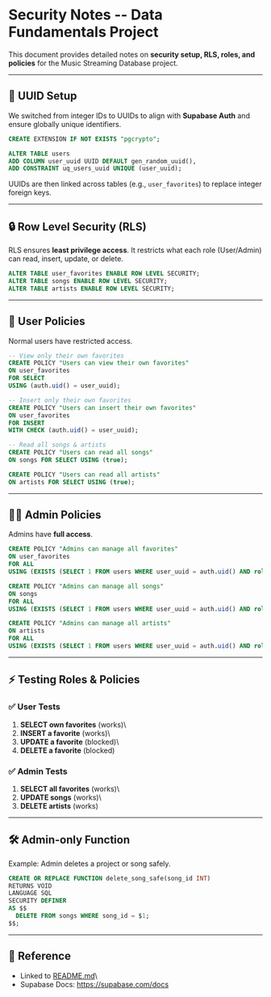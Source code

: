 # Security Notes -- Data Fundamentals Project

This document provides detailed notes on **security setup, RLS, roles,
and policies** for the Music Streaming Database project.

------------------------------------------------------------------------

## 🔑 UUID Setup

We switched from integer IDs to UUIDs to align with **Supabase Auth**
and ensure globally unique identifiers.

``` sql
CREATE EXTENSION IF NOT EXISTS "pgcrypto";

ALTER TABLE users
ADD COLUMN user_uuid UUID DEFAULT gen_random_uuid(),
ADD CONSTRAINT uq_users_uuid UNIQUE (user_uuid);
```

UUIDs are then linked across tables (e.g., `user_favorites`) to replace
integer foreign keys.

------------------------------------------------------------------------

## 🔒 Row Level Security (RLS)

RLS ensures **least privilege access**. It restricts what each role
(User/Admin) can read, insert, update, or delete.

``` sql
ALTER TABLE user_favorites ENABLE ROW LEVEL SECURITY;
ALTER TABLE songs ENABLE ROW LEVEL SECURITY;
ALTER TABLE artists ENABLE ROW LEVEL SECURITY;
```

------------------------------------------------------------------------

## 👤 User Policies

Normal users have restricted access.

``` sql
-- View only their own favorites
CREATE POLICY "Users can view their own favorites"
ON user_favorites
FOR SELECT
USING (auth.uid() = user_uuid);

-- Insert only their own favorites
CREATE POLICY "Users can insert their own favorites"
ON user_favorites
FOR INSERT
WITH CHECK (auth.uid() = user_uuid);

-- Read all songs & artists
CREATE POLICY "Users can read all songs"
ON songs FOR SELECT USING (true);

CREATE POLICY "Users can read all artists"
ON artists FOR SELECT USING (true);
```

------------------------------------------------------------------------

## 👨‍💼 Admin Policies

Admins have **full access**.

``` sql
CREATE POLICY "Admins can manage all favorites"
ON user_favorites
FOR ALL
USING (EXISTS (SELECT 1 FROM users WHERE user_uuid = auth.uid() AND role = 'admin'));

CREATE POLICY "Admins can manage all songs"
ON songs
FOR ALL
USING (EXISTS (SELECT 1 FROM users WHERE user_uuid = auth.uid() AND role = 'admin'));

CREATE POLICY "Admins can manage all artists"
ON artists
FOR ALL
USING (EXISTS (SELECT 1 FROM users WHERE user_uuid = auth.uid() AND role = 'admin'));
```

------------------------------------------------------------------------

## ⚡️ Testing Roles & Policies

### ✅ User Tests

1.  **SELECT own favorites** (works)\
2.  **INSERT a favorite** (works)\
3.  **UPDATE a favorite** (blocked)\
4.  **DELETE a favorite** (blocked)

### ✅ Admin Tests

1.  **SELECT all favorites** (works)\
2.  **UPDATE songs** (works)\
3.  **DELETE artists** (works)

------------------------------------------------------------------------

## 🛠 Admin-only Function

Example: Admin deletes a project or song safely.

``` sql
CREATE OR REPLACE FUNCTION delete_song_safe(song_id INT)
RETURNS VOID
LANGUAGE SQL
SECURITY DEFINER
AS $$
  DELETE FROM songs WHERE song_id = $1;
$$;
```

------------------------------------------------------------------------

## 📎 Reference

-   Linked to [README.md](README.md)\
-   Supabase Docs: <https://supabase.com/docs>

